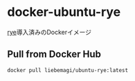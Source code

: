 # docker-ubuntu-rye

[rye](https://rye.astral.sh/)導入済みのDockerイメージ

## Pull from Docker Hub

```
docker pull liebemagi/ubuntu-rye:latest
```
